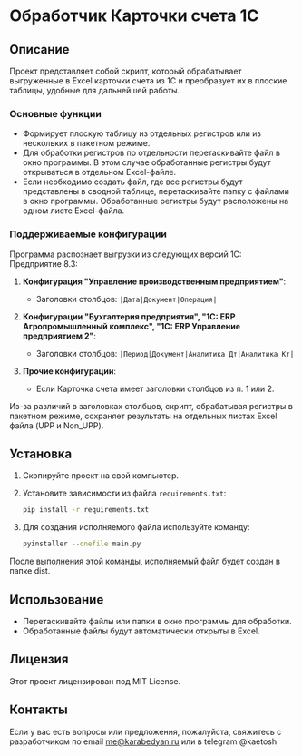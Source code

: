 # Обработчик Карточки счета 1С

## Описание

Проект представляет собой скрипт, который обрабатывает выгруженные в Excel карточки счета из 1С и преобразует их в плоские таблицы, удобные для дальнейшей работы.

### Основные функции

- Формирует плоскую таблицу из отдельных регистров или из нескольких в пакетном режиме.
- Для обработки регистров по отдельности перетаскивайте файл в окно программы. В этом случае обработанные регистры будут открываться в отдельном Excel-файле.
- Если необходимо создать файл, где все регистры будут представлены в сводной таблице, перетаскивайте папку с файлами в окно программы. Обработанные регистры будут расположены на одном листе Excel-файла.

### Поддерживаемые конфигурации

Программа распознает выгрузки из следующих версий 1С: Предприятие 8.3:

1. **Конфигурация "Управление производственным предприятием"**:
   - Заголовки столбцов: `|Дата|Документ|Операция|`
  
2. **Конфигурации "Бухгалтерия предприятия", "1С: ERP Агропромышленный комплекс", "1С: ERP Управление предприятием 2"**:
   - Заголовки столбцов: `|Период|Документ|Аналитика Дт|Аналитика Кт|`
  
3. **Прочие конфигурации**:
   - Если Карточка счета имеет заголовки столбцов из п. 1 или 2.

Из-за различий в заголовках столбцов, скрипт, обрабатывая регистры в пакетном режиме, сохраняет результаты на отдельных листах Excel файла (UPP и Non_UPP).

## Установка

1. Скопируйте проект на свой компьютер.
2. Установите зависимости из файла `requirements.txt`:

   ```bash
   pip install -r requirements.txt
   ```
3. Для создания исполняемого файла используйте команду:
   ```bash
   pyinstaller --onefile main.py
   ```
После выполнения этой команды, исполняемый файл будет создан в папке dist.

## Использование

   - Перетаскивайте файлы или папки в окно программы для обработки.
   - Обработанные файлы будут автоматически открыты в Excel.

## Лицензия

Этот проект лицензирован под MIT License.

## Контакты

Если у вас есть вопросы или предложения, пожалуйста, свяжитесь с разработчиком по email me@karabedyan.ru или в telegram @kaetosh
